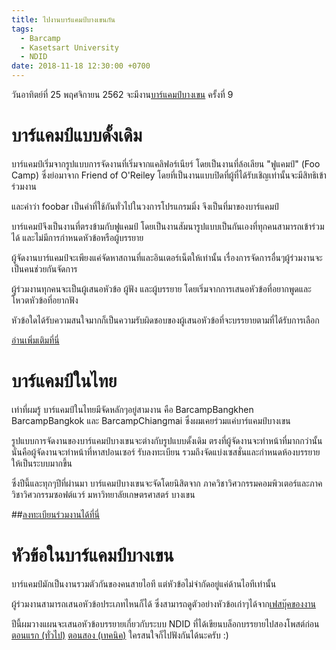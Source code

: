 ```yaml
---
title: ไปงานบาร์แคมป์บางเขนกัน
tags:
  - Barcamp
  - Kasetsart University
  - NDID
date: 2018-11-18 12:30:00 +0700
---
```


วันอาทิตย์ที่ 25 พฤศจิกายน 2562 จะมีงาน[บาร์แคมป์บางเขน][barcamp-bangkhen-facebook] ครั้งที่ 9

บาร์แคมป์แบบดั้งเดิม
====

บาร์แคมป์เริ่มจากรูปแบบการจัดงานที่เริ่มจากแคลิฟอร์เนียร์ โดยเป็นงานที่ล้อเลียน "ฟูแคมป์" (Foo Camp)
ซึ่งย่อมาจาก Friend of O'Reiley โดยที่เป็นงานแบบปิดที่ผู้ที่ได้รับเชิญเท่านั้นจะมีสิทธิเข้าร่วมงาน

และคำว่า foobar เป็นคำที่ใช้กันทั่วไปในวงการโปรแกรมมิ่ง จึงเป็นที่มาของบาร์แคมป์

บาร์แคมป์จึงเป็นงานที่ตรงข้ามกับฟูแคมป์ โดยเป็นงานสัมนารูปแบบเป็นกันเองที่ทุกคนสามารถเข้าร่วมได้
และไม่มีการกำหนดหัวข้อหรือผู้บรรยาย

ผู้จัดงานบาร์แคมป์จะเพียงแค่จัดหาสถานที่และอินเตอร์เน็ตให้เท่านั้น
เรื่องการจัดการอื่นๆผู้ร่วมงานจะเป็นคนช่วยกันจัดการ

ผู้ร่วมงานทุกคนจะเป็นผู้เสนอหัวข้อ ผู้ฟัง และผู้บรรยาย 
โดยเริ่มจากการเสนอหัวข้อที่อยากพูดและโหวตหัวข้อที่อยากฟัง

หัวข้อใดได้รับความสนใจมากก็เป็นความรับผิดชอบของผู้เสนอหัวข้อที่จะบรรยายตามที่ได้รับการเลือก

[อ่านเพิ่มเติมที่นี่][barcamp-wiki]

บาร์แคมป์ในไทย
====

เท่าที่ผมรู้ บาร์แคมป์ในไทยมีจัดหลักๆอยู่สามงาน คือ BarcampBangkhen BarcampBangkok 
และ BarcampChiangmai ซึ่งผมเคยร่วมแค่บาร์แคมป์บางเขน 

รูปแบบการจัดงานของบาร์แคมป์บางเขนจะต่างกับรูปแบบดั้งเดิม
ตรงที่ผู้จัดงานจะทำหน้าที่มากกว่านั้น นั่นคือผู้จัดงานจะทำหน้าที่หาสปอนเซอร์ รับลงทะเบียน
รวมถึงจัดแบ่งเซสชั่นและกำหนดห้องบรรยายให้เป็นระบบมากขึ้น

ซึ่งปีนี้และทุกๆปีที่ผ่านมา บาร์แคมป์บางเขนจะจัดโดยนิสิตจาก
ภาควิชาวิศวกรรมคอมพิวเตอร์และภาควิชาวิศวกรรมซอฟต์แวร์ มหาวิทยาลัยเกษตรศาสตร์ บางเขน

##[ลงทะเบียนร่วมงานได้ที่นี่][barcamp-bangkhen]

หัวข้อในบาร์แคมป์บางเขน
====

บาร์แคมป์มักเป็นงานรวมตัวกันของคนสายไอที แต่หัวข้อไม่จำกัดอยู่แค่ด้านไอทีเท่านั้น

ผู้ร่วมงานสามารถเสนอหัวข้อประเภทไหนก็ได้
ซึ่งสามารถดูตัวอย่างหัวข้อเก่าๆได้จาก[เฟสบุ๊คของงาน][barcamp-bangkhen-facebook]

ปีนี้ผมวางแผนจะเสนอหัวข้อบรรยายเกี่ยวกับระบบ NDID ที่ได้เขียนบล็อกบรรยายไปสองโพสต์ก่อน
[ตอนแรก (ทั่วไป)][non_technical] [ตอนสอง (เทคนิค)][technical] ใครสนใจก็ไปฟังกันได้นะครับ :)

[non_technical]: /2018/10/14/introduction-ndid.html
[technical]: /2018/10/27/technical-ndid.html
[barcamp-wiki]: //en.wikipedia.org/wiki/BarCamp
[barcamp-bangkhen]: //2018.barcampbangkhen.org/
[barcamp-bangkhen-facebook]: //www.facebook.com/Barcampbangkhen/